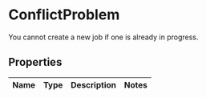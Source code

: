 

# ConflictProblem

You cannot create a new job if one is already in progress.

## Properties

Name | Type | Description | Notes
------------ | ------------- | ------------- | -------------



